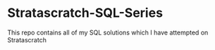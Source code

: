 # Stratascratch-SQL-Series
This repo contains all of my SQL solutions which I have attempted on Stratascratch

